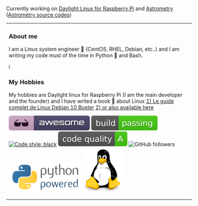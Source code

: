 Currently working on [Daylight Linux for Raspberry Pi](http://www.daylightlinux.ch) and [Astrometry](http://www.astrometry.ch) ([Astrometry source codes](https://github.com/hamdyaea/SolarSystemPercentage))

<table><tr><td valign="top" width="33%">

### About me
 
I am a Linux system engineer :penguin:  (CentOS, RHEL, Debian, etc..) and I am writing my code must of the time in Python :snake:  and Bash.

i
### My Hobbies   


My hobbies are Daylight linux for Raspberry Pi (I am the main developer and the founder) and I have writed a book :notebook_with_decorative_cover:  about Linux    [1) Le guide complet de Linux Debian 10 Buster](https://www.eyrolles.com/Litterature/Livre/le-guide-complet-de-linux-debian-10-buster-9782754308274/) [2) or also available here](https://www.payot.ch/Detail/le_guide_complet_de_linux_debian_10_buster-abou_el_anein_hamdy-9782754308274?fp=11)

![Awesome](https://github.com/hamdyaea/hamdyaea/blob/master/awesome.svg)    ![Build passing](https://github.com/hamdyaea/hamdyaea/blob/master/build.svg)    [![Code style: black](https://img.shields.io/badge/code%20style-black-000000.svg)](https://github.com/psf/black)    ![Code quality](https://github.com/hamdyaea/hamdyaea/blob/master/codequalityA.svg)     ![GitHub followers](https://img.shields.io/github/followers/hamdyaea)     ![Python](https://github.com/hamdyaea/hamdyaea/blob/master/pythonpowered.png)  ![tux](https://github.com/hamdyaea/hamdyaea/blob/master/tux.png)
